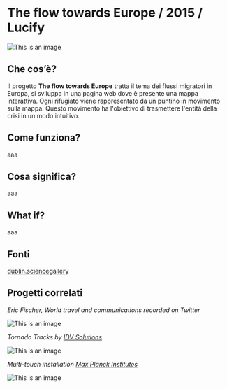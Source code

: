 # The flow towards Europe / 2015 / Lucify
![This is an image](https://assets.weforum.org/wp-content/uploads/2015/11/1511B57-refugee-asylum-seeker-flow-europe.png)

## Che cos’è?
Il progetto **The flow towards Europe** tratta il tema dei flussi migratori in Europa, si sviluppa in una pagina web dove è presente una mappa interattiva. Ogni rifugiato viene rappresentato da un puntino in movimento sulla mappa. Questo movimento ha l'obiettivo di trasmettere l'entità della crisi in un modo intuitivo. 

## Come funziona?
aaa

## Cosa significa?
aaa

## What if?
aaa

## Fonti
[dublin.sciencegallery](https://dublin.sciencegallery.com/trauma-exhibits/the-flow-towards-europe)

## Progetti correlati

*Eric Fischer, World travel and communications recorded on Twitter*

![This is an image](https://live.staticflickr.com/7027/6635655755_9928a22ac0_h.jpg)


*Tornado Tracks by [IDV Solutions](http://uxblog.idvsolutions.com/2012/07/interactive-tornado-tracks-map-is-live.html)*

![This is an image](http://1.bp.blogspot.com/-5pmYpIAFurw/T85GPsbJDkI/AAAAAAAABEg/mFEGgJ8rtp4/s640/TornadoTracks.jpg)


*Multi-touch installation [Max Planck Institutes](https://max-planck-research-networks.net/)*

![This is an image](https://max-planck-research-networks.net/img/gallery/a02.jpg)
